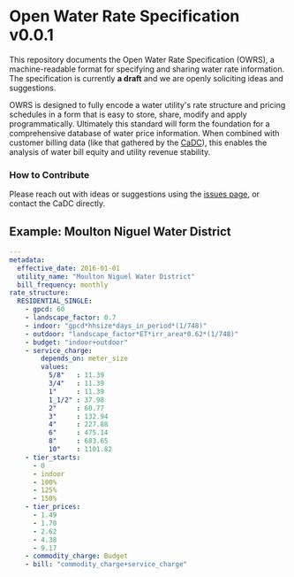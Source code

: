 
# Open Water Rate Specification v0.0.1

This repository documents the Open Water Rate Specification (OWRS), a machine-readable format 
for specifying and sharing water rate information. The specification is currently **a draft** and we are openly soliciting ideas and suggestions.

OWRS is designed to fully encode a water utility's rate structure and pricing schedules in a form
that is easy to store, share, modify and apply programmatically. Ultimately this standard will form the foundation for a comprehensive database of water price information. When combined with customer billing data (like that gathered by the [CaDC](http://californiadatacollaborative.com/)), this enables the analysis of water bill equity and utility revenue stability. 

### How to Contribute

Please reach out with ideas or suggestions using the [issues page](https://github.com/California-Data-Collaborative/Open-Water-Rate-Specification/issues), or contact the CaDC directly.

## Example: Moulton Niguel Water District

```yaml
---
metadata:
  effective_date: 2016-01-01
  utility_name: "Moulton Niguel Water District"
  bill_frequency: monthly
rate_structure:
  RESIDENTIAL_SINGLE:
    - gpcd: 60
    - landscape_factor: 0.7
    - indoor: "gpcd*hhsize*days_in_period*(1/748)"
    - outdoor: "landscape_factor*ET*irr_area*0.62*(1/748)"
    - budget: "indoor+outdoor"
    - service_charge:
        depends_on: meter_size
        values:
          5/8"   : 11.39
          3/4"   : 11.39
          1"     : 11.39
          1_1/2" : 37.98
          2"     : 60.77
          3"     : 132.94
          4"     : 227.88
          6"     : 475.14
          8"     : 683.65
          10"    : 1101.82
    - tier_starts:
      - 0
      - indoor
      - 100%
      - 125%
      - 150%
    - tier_prices:
      - 1.49
      - 1.70
      - 2.62
      - 4.38
      - 9.17
    - commodity_charge: Budget
    - bill: "commodity_charge+service_charge"


```
